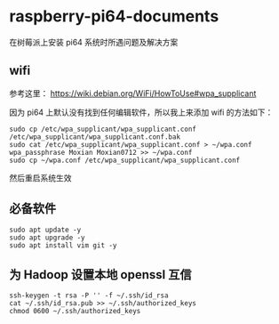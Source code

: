 # raspberry-pi64-documents
在树莓派上安装 pi64 系统时所遇问题及解决方案

## wifi
参考这里：
https://wiki.debian.org/WiFi/HowToUse#wpa_supplicant

因为 pi64 上默认没有找到任何编辑软件，所以我上来添加 wifi 的方法如下：

```
sudo cp /etc/wpa_supplicant/wpa_supplicant.conf /etc/wpa_supplicant/wpa_supplicant.conf.bak
sudo cat /etc/wpa_supplicant/wpa_supplicant.conf > ~/wpa.conf
wpa_passphrase Moxian Moxian0712 >> ~/wpa.conf
sudo cp ~/wpa.conf /etc/wpa_supplicant/wpa_supplicant.conf
```

然后重启系统生效

## 必备软件

```
sudo apt update -y
sudo apt upgrade -y
sudo apt install vim git -y
```

## 为 Hadoop 设置本地 openssl 互信

```
ssh-keygen -t rsa -P '' -f ~/.ssh/id_rsa
cat ~/.ssh/id_rsa.pub >> ~/.ssh/authorized_keys
chmod 0600 ~/.ssh/authorized_keys
```
